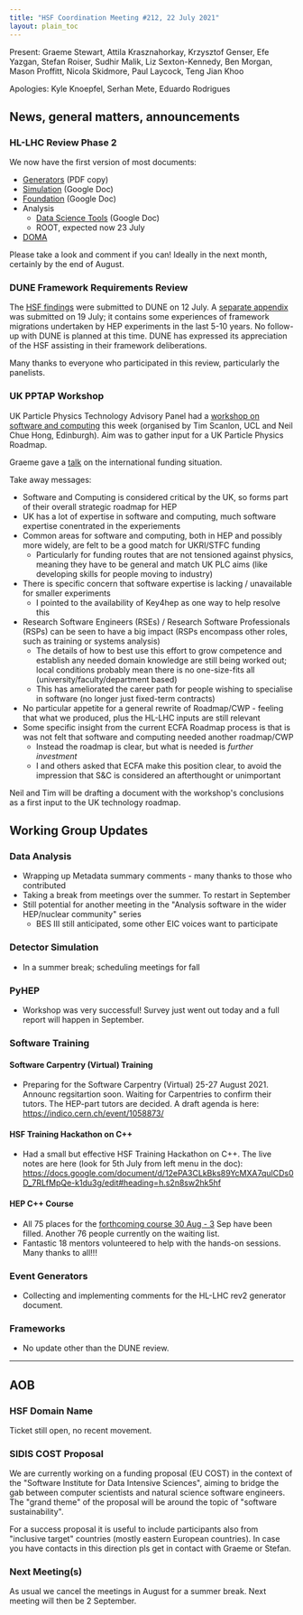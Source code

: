 ```yaml
---
title: "HSF Coordination Meeting #212, 22 July 2021"
layout: plain_toc
---
```


Present: Graeme Stewart, Attila Krasznahorkay, Krzysztof Genser, Efe Yazgan,
Stefan Roiser, Sudhir Malik, Liz Sexton-Kennedy, Ben Morgan, Mason Proffitt,
Nicola Skidmore, Paul Laycock, Teng Jian Khoo

Apologies: Kyle Knoepfel, Serhan Mete, Eduardo Rodrigues

## News, general matters, announcements

### HL-LHC Review Phase 2

We now have the first version of most documents:

- [Generators](https://drive.google.com/file/d/18_ID_XLw4K1AjaYXuQC2pdNjZEWWbhk4/view?usp=sharing)
  (PDF copy)
- [Simulation](https://docs.google.com/document/d/1Rl9PH43gEWSzYtELT12-77zi-uW1avz8uClL44wcDvE/edit?usp=sharing)
  (Google Doc)
- [Foundation](https://docs.google.com/document/d/160o1LtpjL0Zgb4Suey1vyD_l03Ggh4frrADXMlOUcC4/edit?usp=sharing)
  (Google Doc)
- Analysis
  - [Data Science Tools](https://docs.google.com/document/d/13b1icyAsr99gPqgTQo5-Lso5x6aotdvVXe8lXjD5YvY/edit?usp=sharing)
    (Google Doc)
  - ROOT, expected now 23 July
- [DOMA](https://www.overleaf.com/read/gkbppxdvcvvf)

Please take a look and comment if you can! Ideally in the next month, certainly
by the end of August.

### DUNE Framework Requirements Review

The
[HSF findings](https://indico.cern.ch/event/1038551/attachments/2243908/3874756/DUNE-framework-requirements-HSF-findings.pdf)
were submitted to DUNE on 12 July. A
[separate appendix](https://indico.cern.ch/event/1038551/attachments/2243908/3882168/DUNE-framework-requirements-HSF-findings-appendix.pdf)
was submitted on 19 July; it contains some experiences of framework migrations
undertaken by HEP experiments in the last 5-10 years. No follow-up with DUNE is
planned at this time. DUNE has expressed its appreciation of the HSF assisting
in their framework deliberations.

Many thanks to everyone who participated in this review, particularly the
panelists.

### UK PPTAP Workshop

UK Particle Physics Technology Advisory Panel had a
[workshop on software and computing](https://indico.stfc.ac.uk/event/331/) this
week (organised by Tim Scanlon, UCL and Neil Chue Hong, Edinburgh). Aim was to
gather input for a UK Particle Physics Roadmap.

Graeme gave a
[talk](https://indico.stfc.ac.uk/event/331/contributions/2168/attachments/667/1172/PPTAP%20Workshop%202021%20-%20International%20R%26D.pdf)
on the international funding situation.

Take away messages:

- Software and Computing is considered critical by the UK, so forms part of
  their overall strategic roadmap for HEP
- UK has a lot of expertise in software and computing, much software expertise
  conentrated in the experiements
- Common areas for software and computing, both in HEP and possibly more widely,
  are felt to be a good match for UKRI/STFC funding
  - Particularly for funding routes that are not tensioned against physics,
    meaning they have to be general and match UK PLC aims (like developing
    skills for people moving to industry)
- There is specific concern that software expertise is lacking / unavailable for
  smaller experiments
  - I pointed to the availability of Key4hep as one way to help resolve this
- Research Software Engineers (RSEs) / Research Software Professionals (RSPs)
  can be seen to have a big impact (RSPs encompass other roles, such as training
  or systems analysis)
  - The details of how to best use this effort to grow competence and establish
    any needed domain knowledge are still being worked out; local conditions
    probably mean there is no one-size-fits all (university/faculty/department
    based)
  - This has ameliorated the career path for people wishing to specialise in
    software (no longer just fixed-term contracts)
- No particular appetite for a general rewrite of Roadmap/CWP - feeling that
  what we produced, plus the HL-LHC inputs are still relevant
- Some specific insight from the current ECFA Roadmap process is that is was not
  felt that software and computing needed another roadmap/CWP
  - Instead the roadmap is clear, but what is needed is _further investment_
  - I and others asked that ECFA make this position clear, to avoid the
    impression that S&C is considered an afterthought or unimportant

Neil and Tim will be drafting a document with the workshop's conclusions as a
first input to the UK technology roadmap.

## Working Group Updates

### Data Analysis

- Wrapping up Metadata summary comments - many thanks to those who contributed
- Taking a break from meetings over the summer. To restart in September
- Still potential for another meeting in the "Analysis software in the wider
  HEP/nuclear community" series
  - BES III still anticipated, some other EIC voices want to participate

### Detector Simulation

- In a summer break; scheduling meetings for fall

### PyHEP

- Workshop was very successful! Survey just went out today and a full report
  will happen in September.

### Software Training

#### Software Carpentry (Virtual) Training

- Preparing for the Software Carpentry (Virtual) 25-27 August 2021. Announc
  regsitartion soon. Waiting for Carpentries to confirm their tutors. The
  HEP-part tutors are decided. A draft agenda is here:
  <https://indico.cern.ch/event/1058873/>

#### HSF Training Hackathon on C++

- Had a small but effective HSF Training Hackathon on C++. The live notes are
  here (look for 5th July from left menu in the doc):
  <https://docs.google.com/document/d/12ePA3CLkBks89YcMXA7qulCDs0D_7RLfMpQe-k1du3g/edit#heading=h.s2n8sw2hk5hf>

#### HEP C++ Course

- All 75 places for the
  [forthcoming course 30 Aug - 3](https://indico.cern.ch/event/1019089/) Sep
  have been filled. Another 76 people currently on the waiting list.
- Fantastic 18 mentors volunteered to help with the hands-on sessions. Many
  thanks to all!!!

### Event Generators

- Collecting and implementing comments for the HL-LHC rev2 generator document.

### Frameworks

- No update other than the DUNE review.

---

## AOB

### HSF Domain Name

Ticket still open, no recent movement.

### SIDIS COST Proposal

We are currently working on a funding proposal (EU COST) in the context of the
"Software Institute for Data Intensive Sciences", aiming to bridge the gab
between computer scientists and natural science software engineers. The "grand
theme" of the proposal will be around the topic of "software sustainability".

For a success proposal it is useful to include participants also from "inclusive
target" countries (mostly eastern European countries). In case you have contacts
in this direction pls get in contact with Graeme or Stefan.

### Next Meeting(s)

As usual we cancel the meetings in August for a summer break. Next meeting will
then be 2 September.
